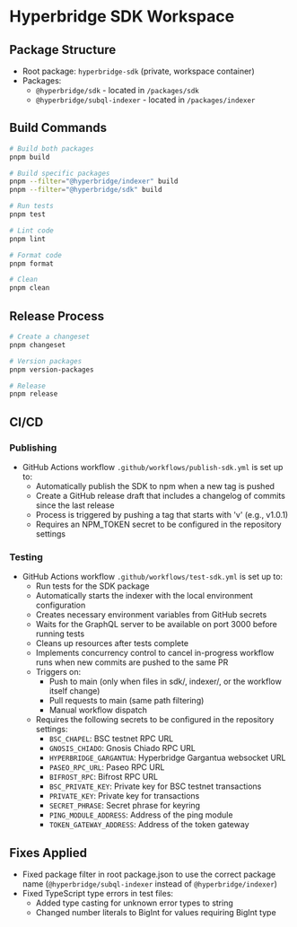 # Hyperbridge SDK Workspace

## Package Structure
- Root package: `hyperbridge-sdk` (private, workspace container)
- Packages:
  - `@hyperbridge/sdk` - located in `/packages/sdk`
  - `@hyperbridge/subql-indexer` - located in `/packages/indexer`

## Build Commands
```bash
# Build both packages
pnpm build

# Build specific packages
pnpm --filter="@hyperbridge/indexer" build
pnpm --filter="@hyperbridge/sdk" build

# Run tests
pnpm test

# Lint code
pnpm lint

# Format code
pnpm format

# Clean
pnpm clean
```

## Release Process
```bash
# Create a changeset
pnpm changeset

# Version packages
pnpm version-packages

# Release
pnpm release
```

## CI/CD

### Publishing
- GitHub Actions workflow `.github/workflows/publish-sdk.yml` is set up to:
  - Automatically publish the SDK to npm when a new tag is pushed
  - Create a GitHub release draft that includes a changelog of commits since the last release
  - Process is triggered by pushing a tag that starts with 'v' (e.g., v1.0.1)
  - Requires an NPM_TOKEN secret to be configured in the repository settings

### Testing
- GitHub Actions workflow `.github/workflows/test-sdk.yml` is set up to:
  - Run tests for the SDK package
  - Automatically starts the indexer with the local environment configuration
  - Creates necessary environment variables from GitHub secrets
  - Waits for the GraphQL server to be available on port 3000 before running tests
  - Cleans up resources after tests complete
  - Implements concurrency control to cancel in-progress workflow runs when new commits are pushed to the same PR
  - Triggers on:
    - Push to main (only when files in sdk/, indexer/, or the workflow itself change)
    - Pull requests to main (same path filtering)
    - Manual workflow dispatch
  - Requires the following secrets to be configured in the repository settings:
    - `BSC_CHAPEL`: BSC testnet RPC URL
    - `GNOSIS_CHIADO`: Gnosis Chiado RPC URL
    - `HYPERBRIDGE_GARGANTUA`: Hyperbridge Gargantua websocket URL
    - `PASEO_RPC_URL`: Paseo RPC URL
    - `BIFROST_RPC`: Bifrost RPC URL
    - `BSC_PRIVATE_KEY`: Private key for BSC testnet transactions
    - `PRIVATE_KEY`: Private key for transactions
    - `SECRET_PHRASE`: Secret phrase for keyring
    - `PING_MODULE_ADDRESS`: Address of the ping module
    - `TOKEN_GATEWAY_ADDRESS`: Address of the token gateway

## Fixes Applied
- Fixed package filter in root package.json to use the correct package name (`@hyperbridge/subql-indexer` instead of `@hyperbridge/indexer`)
- Fixed TypeScript type errors in test files:
  - Added type casting for unknown error types to string
  - Changed number literals to BigInt for values requiring BigInt type
